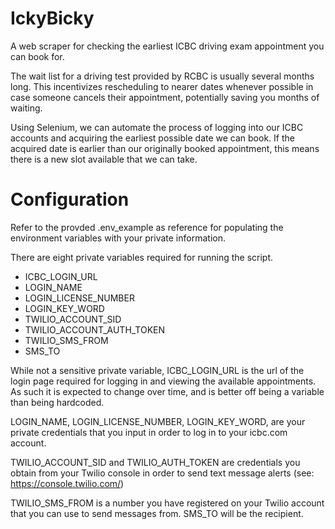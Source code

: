 # IckyBicky
A web scraper for checking the earliest ICBC driving exam appointment you can book for.

The wait list for a driving test provided by RCBC is usually several months long.
This incentivizes rescheduling to nearer dates whenever possible in case someone cancels
their appointment, potentially saving you months of waiting.

Using Selenium, we can automate the process of logging into our ICBC accounts and acquiring the
earliest possible date we can book. If the acquired date is earlier than our originally booked
appointment, this means there is a new slot available that we can take.

# Configuration
Refer to the provded .env_example as reference for populating the environment variables
with your private information.

There are eight private variables required for running the script.
  - ICBC_LOGIN_URL
  - LOGIN_NAME
  - LOGIN_LICENSE_NUMBER
  - LOGIN_KEY_WORD
  - TWILIO_ACCOUNT_SID
  - TWILIO_ACCOUNT_AUTH_TOKEN
  - TWILIO_SMS_FROM
  - SMS_TO
  
While not a sensitive private variable, ICBC_LOGIN_URL is the url of the
login page required for logging in and viewing the available appointments. As such it is
expected to change over time, and is better off being a variable than being hardcoded.

LOGIN_NAME, LOGIN_LICENSE_NUMBER, LOGIN_KEY_WORD, are your private credentials that you input
in order to log in to your icbc.com account.

TWILIO_ACCOUNT_SID and TWILIO_AUTH_TOKEN are credentials
you obtain from your Twilio console in order to send text message alerts (see: https://console.twilio.com/)

TWILIO_SMS_FROM is a number you have registered on your Twilio account that you can use to send
messages from. SMS_TO will be the recipient.
